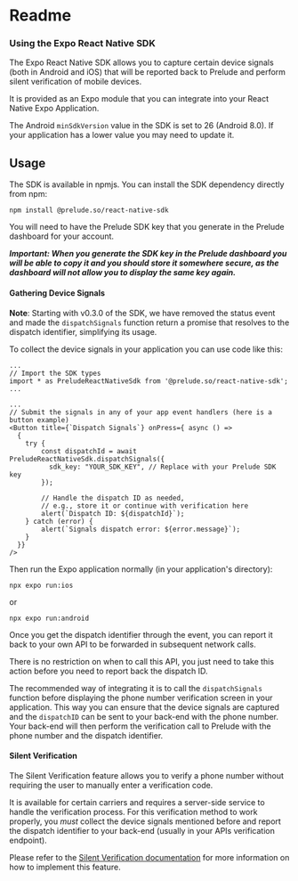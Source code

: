 # Readme
### Using the Expo React Native SDK

The Expo React Native SDK allows you to capture certain device signals (both in Android and iOS) that will be reported back to Prelude and perform silent verification of mobile devices.

It is provided as an Expo module that you can integrate into your React Native Expo Application.

The Android `minSdkVersion` value in the SDK is set to 26 (Android 8.0). If your application has a lower value you may need to update it.

## Usage

The SDK is available in npmjs. You can install the SDK dependency directly from npm:

```
npm install @prelude.so/react-native-sdk
```

You will need to have the Prelude SDK key that you generate in the Prelude dashboard for your account.

***Important: When you generate the SDK key in the Prelude dashboard you will be able to copy it and you should store it somewhere secure, as the dashboard will not allow you to display the same key again.***

#### Gathering Device Signals

**Note**: Starting with v0.3.0 of the SDK, we have removed the status event and made the `dispatchSignals` function return a promise that resolves to the dispatch identifier, simplifying its usage.

To collect the device signals in your application you can use code like this:

```
...
// Import the SDK types
import * as PreludeReactNativeSdk from '@prelude.so/react-native-sdk';
...

...
// Submit the signals in any of your app event handlers (here is a button example)
<Button title={`Dispatch Signals`} onPress={ async () =>
  {
    try {
        const dispatchId = await PreludeReactNativeSdk.dispatchSignals({
          sdk_key: "YOUR_SDK_KEY", // Replace with your Prelude SDK key
        });

        // Handle the dispatch ID as needed,
        // e.g., store it or continue with verification here
        alert(`Dispatch ID: ${dispatchId}`);
    } catch (error) {
        alert(`Signals dispatch error: ${error.message}`);
    }
  }}
/>

```

Then run the Expo application normally (in your application's directory):

```
npx expo run:ios
```

or

```
npx expo run:android
```

Once you get the dispatch identifier through the event, you can report it back to your own API to be forwarded in subsequent network calls.

There is no restriction on when to call this API, you just need to take this action before you need to report back the dispatch ID.

The recommended way of integrating it is to call the `dispatchSignals` function before displaying the phone number verification screen in your application. This way you can ensure that the device signals are captured and the `dispatchID` can be sent to your back-end with the phone number. Your back-end will then perform the verification call to Prelude with the phone number and the dispatch identifier.

#### Silent Verification

The Silent Verification feature allows you to verify a phone number without requiring the user to manually enter a verification code.

It is available for certain carriers and requires a server-side service to handle the verification process. For this verification method to work properly, you *must* collect the device signals mentioned before and report the dispatch identifier to your back-end (usually in your APIs verification endpoint).

Please refer to the [Silent Verification documentation](https://docs.prelude.so/verify/silent/overview) for more information on how to implement this feature.